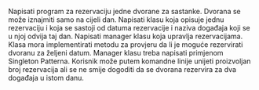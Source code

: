 Napisati program za rezervaciju jedne dvorane za sastanke. Dvorana se može iznajmiti samo na cijeli dan. 
Napisati klasu koja opisuje jednu rezervaciju i koja se sastoji od datuma rezervacije i naziva događaja koji se u njoj odvija taj dan.
Napisati manager klasu koja upravlja rezervacijama. Klasa mora implementirati metodu za provjeru da li je moguće rezervirati dvoranu za željeni datum. 
Manager klasu treba napisati primjenom Singleton Patterna.
Korisnik može putem komandne linije unijeti proizvoljan broj rezervacija ali se ne smije dogoditi da se dvorana rezervira za dva događaja u istom danu.
